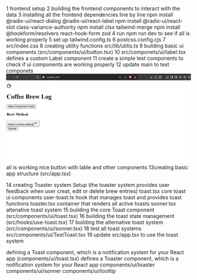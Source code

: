 1 frontend setup 
2 building the frontend components to interact with the data 
3 installing all the frontend dependencies line by line 
    npm install @radix-ui/react-dialog @radix-ui/react-label
    npm install @radix-ui/react-slot class-variance-authority
    npm install clsx tailwind-merge
    npm install @hookform/resolvers react-hook-form zod
4 run npm run dev to see if all is working properly 
5 set up tailwind.config.ts
6 postcss.config.cjs
7 src/index.css
8 creating utility functions src/lib/utilis.ts
9 building basic ui components (src/components/ui/button.tsx)
10 src/componets/ui/label.tsx defines a custom Label component
11 create a simple test components to check if ui components are working properly
12 update main to test componets 
![alt text](image.png) all is working nice button with lable and other components 
13creating basic app structure (src/app.tsx)

14 creating Toaster system Setup (the toaster system provides user feedback when user creat, edit or delete brew entries)
    toast.tsx core toast ui components
    user-toast.ts hook that manages toast and provides toast functions
    toaster.tsx container that renders all active toasts
    sonner.tsx altenative toast system
15 building the core Toast component (src/components/ui/toast.tsx)
16 building the toast state management (src/hooks/use-toast.tsx)
17 building the alternative toast system (src/components/ui/sonner.tsx)
18 test all toast systems src/components/ui/TestToast.tsx
19 update src/app.tsx to use the toast system

defining a Toast component, which is a notification system for your React app (components/ui/toast.tsx)
defines a Toaster component, which is a notification system for your React app components/ui/toaster
components/ui/sonner
components/ui/tooltip